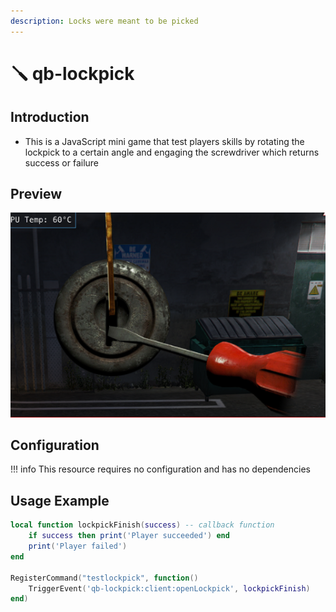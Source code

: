 ```yaml
---
description: Locks were meant to be picked
---
```


# 🪛 qb-lockpick

## Introduction

* This is a JavaScript mini game that test players skills by rotating the lockpick to a certain angle and engaging the screwdriver which returns success or failure

## Preview

![](../../assets/images/lockpick.png)

## Configuration

!!! info
	This resource requires no configuration and has no dependencies


## Usage Example

```lua
local function lockpickFinish(success) -- callback function
	if success then print('Player succeeded') end
	print('Player failed')
end

RegisterCommand("testlockpick", function()
	TriggerEvent('qb-lockpick:client:openLockpick', lockpickFinish)
end)
```
